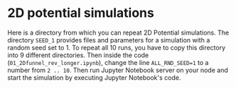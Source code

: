 # 2D potential simulations

Here is a directory from which you can repeat 2D Potential simulations. The directory `SEED_1` provides files and parameters for a simulation with a random seed set to 1. To repeat all 10 runs, you have to copy this directory into 9 different directories. Then inside the code (`01_2Dfunnel_rev_longer.ipynb`), change the line `ALL_RND_SEED=1` to a number from `2 .. 10`. Then run Jupyter Notebook server on your node and start the simulation by executing Jupyter Notebook's code. 
